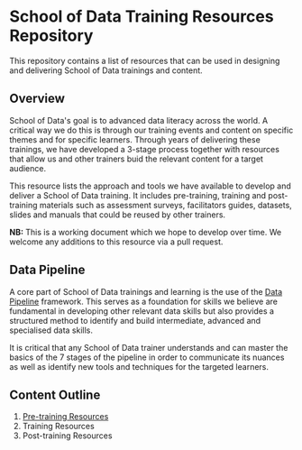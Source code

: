 # School of Data Training Resources Repository
This repository contains a list of resources that can be used in designing and delivering School of Data trainings and content.

## Overview
School of Data's goal is to advanced data literacy across the world. A critical way we do this is through our training events and content on specific themes and for specific learners. Through years of delivering these trainings, we have developed a 3-stage process together with resources that allow us and other trainers buid the relevant content for a target audience. 

This resource lists the approach and tools we have available to develop and deliver a School of Data training. It includes pre-training, training and post-training materials such as assessment surveys, facilitators guides, datasets, slides and manuals that could be reused by other trainers.

**NB:** This is a working document which we hope to develop over time. We welcome any additions to this resource via a pull request.

## Data Pipeline
A core part of School of Data trainings and learning is the use of the [Data Pipeline](https://schoolofdata.org/methodology/) framework. This serves as a foundation for skills we believe are fundamental in developing other relevant data skills but also provides a structured method to identify and build intermediate, advanced and specialised data skills.

It is critical that any School of Data trainer understands and can master the basics of the 7 stages of the pipeline in order to communicate its nuances as well as identify new tools and techniques for the targeted learners.

## Content Outline
1. [Pre-training Resources](/pre-training)
2. Training Resources
3. Post-training Resources



